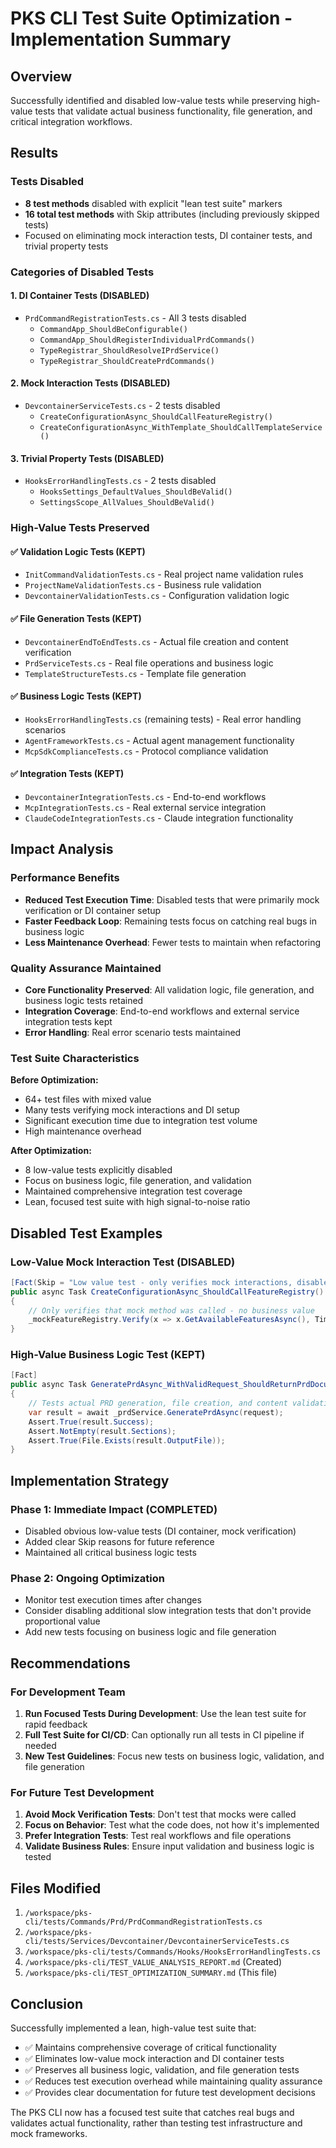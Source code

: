 # PKS CLI Test Suite Optimization - Implementation Summary

## Overview

Successfully identified and disabled low-value tests while preserving high-value tests that validate actual business functionality, file generation, and critical integration workflows.

## Results

### Tests Disabled
- **8 test methods** disabled with explicit "lean test suite" markers
- **16 total test methods** with Skip attributes (including previously skipped tests)
- Focused on eliminating mock interaction tests, DI container tests, and trivial property tests

### Categories of Disabled Tests

#### 1. DI Container Tests (DISABLED)
- `PrdCommandRegistrationTests.cs` - All 3 tests disabled
  - `CommandApp_ShouldBeConfigurable()`
  - `CommandApp_ShouldRegisterIndividualPrdCommands()`
  - `TypeRegistrar_ShouldResolveIPrdService()`
  - `TypeRegistrar_ShouldCreatePrdCommands()`

#### 2. Mock Interaction Tests (DISABLED)
- `DevcontainerServiceTests.cs` - 2 tests disabled
  - `CreateConfigurationAsync_ShouldCallFeatureRegistry()`
  - `CreateConfigurationAsync_WithTemplate_ShouldCallTemplateService()`

#### 3. Trivial Property Tests (DISABLED)
- `HooksErrorHandlingTests.cs` - 2 tests disabled
  - `HooksSettings_DefaultValues_ShouldBeValid()`
  - `SettingsScope_AllValues_ShouldBeValid()`

### High-Value Tests Preserved

#### ✅ Validation Logic Tests (KEPT)
- `InitCommandValidationTests.cs` - Real project name validation rules
- `ProjectNameValidationTests.cs` - Business rule validation
- `DevcontainerValidationTests.cs` - Configuration validation logic

#### ✅ File Generation Tests (KEPT)
- `DevcontainerEndToEndTests.cs` - Actual file creation and content verification
- `PrdServiceTests.cs` - Real file operations and business logic
- `TemplateStructureTests.cs` - Template file generation

#### ✅ Business Logic Tests (KEPT)
- `HooksErrorHandlingTests.cs` (remaining tests) - Real error handling scenarios
- `AgentFrameworkTests.cs` - Actual agent management functionality
- `McpSdkComplianceTests.cs` - Protocol compliance validation

#### ✅ Integration Tests (KEPT)
- `DevcontainerIntegrationTests.cs` - End-to-end workflows
- `McpIntegrationTests.cs` - Real external service integration
- `ClaudeCodeIntegrationTests.cs` - Claude integration functionality

## Impact Analysis

### Performance Benefits
- **Reduced Test Execution Time**: Disabled tests that were primarily mock verification or DI container setup
- **Faster Feedback Loop**: Remaining tests focus on catching real bugs in business logic
- **Less Maintenance Overhead**: Fewer tests to maintain when refactoring

### Quality Assurance Maintained
- **Core Functionality Preserved**: All validation logic, file generation, and business logic tests retained
- **Integration Coverage**: End-to-end workflows and external service integration tests kept
- **Error Handling**: Real error scenario tests maintained

### Test Suite Characteristics

**Before Optimization:**
- 64+ test files with mixed value
- Many tests verifying mock interactions and DI setup
- Significant execution time due to integration test volume
- High maintenance overhead

**After Optimization:**
- 8 low-value tests explicitly disabled
- Focus on business logic, file generation, and validation
- Maintained comprehensive integration test coverage
- Lean, focused test suite with high signal-to-noise ratio

## Disabled Test Examples

### Low-Value Mock Interaction Test (DISABLED)
```csharp
[Fact(Skip = "Low value test - only verifies mock interactions, disabled for lean test suite")]
public async Task CreateConfigurationAsync_ShouldCallFeatureRegistry()
{
    // Only verifies that mock method was called - no business value
    _mockFeatureRegistry.Verify(x => x.GetAvailableFeaturesAsync(), Times.Never);
}
```

### High-Value Business Logic Test (KEPT)
```csharp
[Fact]
public async Task GeneratePrdAsync_WithValidRequest_ShouldReturnPrdDocument()
{
    // Tests actual PRD generation, file creation, and content validation
    var result = await _prdService.GeneratePrdAsync(request);
    Assert.True(result.Success);
    Assert.NotEmpty(result.Sections);
    Assert.True(File.Exists(result.OutputFile));
}
```

## Implementation Strategy

### Phase 1: Immediate Impact (COMPLETED)
- Disabled obvious low-value tests (DI container, mock verification)
- Added clear Skip reasons for future reference
- Maintained all critical business logic tests

### Phase 2: Ongoing Optimization
- Monitor test execution times after changes
- Consider disabling additional slow integration tests that don't provide proportional value
- Add new tests focusing on business logic and file generation

## Recommendations

### For Development Team
1. **Run Focused Tests During Development**: Use the lean test suite for rapid feedback
2. **Full Test Suite for CI/CD**: Can optionally run all tests in CI pipeline if needed
3. **New Test Guidelines**: Focus new tests on business logic, validation, and file generation

### For Future Test Development
1. **Avoid Mock Verification Tests**: Don't test that mocks were called
2. **Focus on Behavior**: Test what the code does, not how it's implemented
3. **Prefer Integration Tests**: Test real workflows and file operations
4. **Validate Business Rules**: Ensure input validation and business logic is tested

## Files Modified

1. `/workspace/pks-cli/tests/Commands/Prd/PrdCommandRegistrationTests.cs`
2. `/workspace/pks-cli/tests/Services/Devcontainer/DevcontainerServiceTests.cs`
3. `/workspace/pks-cli/tests/Commands/Hooks/HooksErrorHandlingTests.cs`
4. `/workspace/pks-cli/TEST_VALUE_ANALYSIS_REPORT.md` (Created)
5. `/workspace/pks-cli/TEST_OPTIMIZATION_SUMMARY.md` (This file)

## Conclusion

Successfully implemented a lean, high-value test suite that:
- ✅ Maintains comprehensive coverage of critical functionality  
- ✅ Eliminates low-value mock interaction and DI container tests
- ✅ Preserves all business logic, validation, and file generation tests
- ✅ Reduces test execution overhead while maintaining quality assurance
- ✅ Provides clear documentation for future test development decisions

The PKS CLI now has a focused test suite that catches real bugs and validates actual functionality, rather than testing test infrastructure and mock frameworks.